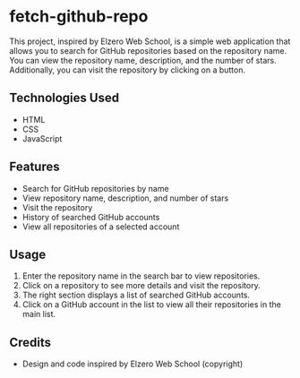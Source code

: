 # fetch-github-repo

This project, inspired by Elzero Web School, is a simple web application that allows you to search for GitHub repositories based on the repository name. You can view the repository name, description, and the number of stars. Additionally, you can visit the repository by clicking on a button.

## Technologies Used
- HTML
- CSS
- JavaScript

## Features
- Search for GitHub repositories by name
- View repository name, description, and number of stars
- Visit the repository
- History of searched GitHub accounts
- View all repositories of a selected account

## Usage
1. Enter the repository name in the search bar to view repositories.
2. Click on a repository to see more details and visit the repository.
3. The right section displays a list of searched GitHub accounts.
4. Click on a GitHub account in the list to view all their repositories in the main list.

## Credits
- Design and code inspired by Elzero Web School (copyright)
